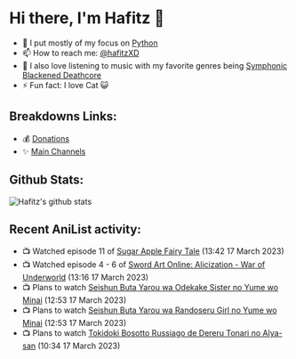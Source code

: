 # Hi there, I'm Hafitz 👋
- 🐍 I put mostly of my focus on [Python](https://python.org)
- 📫 How to reach me: [@hafitzXD](https://t.me/hafitzXD)
- 🎵 I also love listening to music with my favorite genres being [Symphonic Blackened Deathcore](https://youtu.be/qyYmS_iBcy4)
- ⚡ Fun fact: I love Cat 😺

## Breakdowns Links:
- 💰 [Donations](https://t.me/TheBreakdowns/2)
- ✨ [Main Channels](https://t.me/TheBreakdowns)

## Github Stats:
![Hafitz's github stats](https://github-readme-stats.vercel.app/api?username=breakdowns&show_icons=true&count_private=true&bg_color=00000000&text_color=777)

## Recent AniList activity:
<!-- ANILIST_ACTIVITY:start -->

-   📺 Watched episode 11 of [Sugar Apple Fairy Tale](https://anilist.co/anime/139821) (13:42 17 March 2023)
-   📺 Watched episode 4 - 6 of [Sword Art Online: Alicization - War of Underworld](https://anilist.co/anime/108759) (13:16 17 March 2023)
-   📺 Plans to watch [Seishun Buta Yarou wa Odekake Sister no Yume wo Minai](https://anilist.co/anime/154967) (12:53 17 March 2023)
-   📺 Plans to watch [Seishun Buta Yarou wa Randoseru Girl no Yume wo Minai](https://anilist.co/anime/161474) (12:53 17 March 2023)
-   📺 Plans to watch [Tokidoki Bosotto Russiago de Dereru Tonari no Alya-san](https://anilist.co/anime/162804) (10:34 17 March 2023)

<!-- ANILIST_ACTIVITY:end -->

